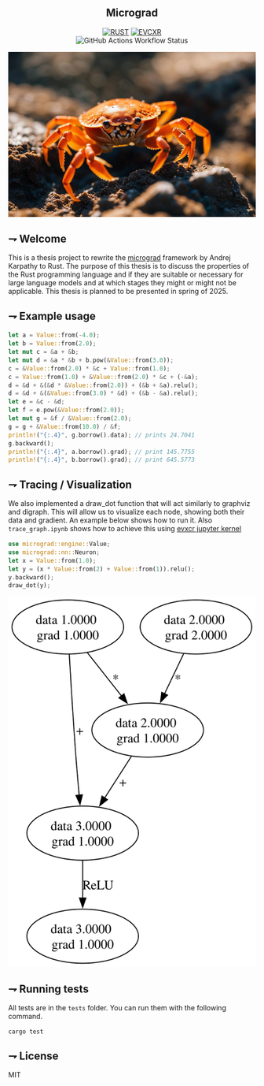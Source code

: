 <div align="center">

## Micrograd
[![RUST](https://img.shields.io/badge/rust-f74c00.svg?style=for-the-badge&logoColor=white&logo=rust)]()
[![EVCXR](https://img.shields.io/badge/Evcxr_notebook-F37626.svg?style=for-the-badge&logoColor=white&logo=jupyter)]()
<br>
![GitHub Actions Workflow Status](https://img.shields.io/github/actions/workflow/status/jay-lex/micrograd/main.yml?branch=main&style=for-the-badge&logo=github&logoColor=white&label=Test&labelColor=black)

![awww](assets/crab.png)
</div>

## ⇁  Welcome
This is a thesis project to rewrite the [micrograd](https://github.com/karpathy/micrograd) framework by Andrej Karpathy to Rust. The purpose of this thesis is to discuss the properties of the Rust programming language and if they are suitable or necessary for large language models and at which stages they might or might not be applicable. This thesis is planned to be presented in spring of 2025.

## ⇁  Example usage
```rs
let a = Value::from(-4.0);
let b = Value::from(2.0);
let mut c = &a + &b;
let mut d = &a * &b + b.pow(&Value::from(3.0));
c = &Value::from(2.0) * &c + Value::from(1.0);
c = Value::from(1.0) + &Value::from(2.0) * &c + (-&a);
d = &d + &(&d * &Value::from(2.0)) + (&b + &a).relu();
d = &d + &(&Value::from(3.0) * &d) + (&b - &a).relu();
let e = &c - &d;
let f = e.pow(&Value::from(2.0));
let mut g = &f / &Value::from(2.0);
g = g + &Value::from(10.0) / &f;
println!("{:.4}", g.borrow().data); // prints 24.7041
g.backward();
println!("{:.4}", a.borrow().grad); // print 145.7755
println!("{:.4}", b.borrow().grad); // print 645.5773
```

## ⇁  Tracing / Visualization

We also implemented a draw_dot function that will act similarly to graphviz and digraph. This will allow us to visualize each node, showing both their data and gradient. An example below shows how to run it. Also `trace_graph.ipynb` shows how to achieve this using [evxcr jupyter kernel](https://github.com/evcxr/evcxr/blob/main/evcxr_jupyter/README.md)
```rust
use micrograd::engine::Value;
use micrograd::nn::Neuron;
let x = Value::from(1.0);
let y = (x * Value::from(2) + Value::from(1)).relu();
y.backward();
draw_dot(y);
```
![2d neuron](assets/graph.svg)

## ⇁  Running tests
All tests are in the `tests` folder. You can run them with the following command.
```console
cargo test
```
## ⇁  License
MIT
</div>
